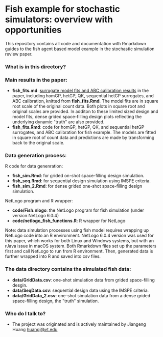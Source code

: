 # Fish example for stochastic simulators: overview with opportunities

This repository contains all code and documentation with Rmarkdown guides to the fish agent based model example in the stochastic simulation review paper. 

### What is in this directory? 

### Main results in the paper: 

* **fish_fits.md**: [surrogate model fits and ABC calibration results](https://github.com/jhuang672/fish/blob/master/fish_fits.md) in the paper, including homGP, hetGP, QK, sequential hetGP surrogates, and ABC calibration, knitted from **fish_fits.Rmd**. The model fits are in square root scale of the original count data. Both plots in square root and original scales are provided. In additon to these limited sized design and model fits, dense grided space-filling design plots reflecting the underlying dynamic "truth" are also provided.
* **fish_fits.Rmd**: code for homGP, hetGP, QK, and sequential hetGP surrogates, and ABC calibration for fish example. The models are fitted in square root of count data and predictions are made by transforming back to the original scale. 

### Data generation process: 

R code for data genenration: 
* **fish_sim.Rmd**: for grided on-shot space-filling design simulation.
* **fish_seq.Rmd**: for sequential design simulation using IMSPE criteria. 
* **fish_sim_2.Rmd**: for dense grided one-shot space-filling design simulation.

NetLogo program and R wrapper: 
* **code/Fish.nlogo**: the NetLogo program for fish simulation (under version NetLogo 6.0.4)
* **code/netlogo_fish_functions.R**: R wrapper for NetLogo

Note: data simulation processes using fish model requires wrapping up NetLogo code into an R environment.
NetLogo 6.0.4 version was used for this paper, which works for both Linux and Windows systems, but with an rJava issue in macOS system. 
Both Rmarkdown files set up the parameters first and call NetLogo to run from R environment. Then, generated data is further wrapped into R and saved into csv files. 

### The **data** directory contains the simulated fish data: 

* **data/GridData.csv**: one-shot simulation data from grided space-filling desgin. 
* **data/SeqData.csv**: sequential design data using the IMSPE criteria. 
* **data/GridData_2.csv**: one-shot simulation data from a dense grided space-filling design, the "truth" simulation.  

### Who do I talk to? ###

* The project was originated and is actively maintained by Jiangeng Huang <huangj@vt.edu>
